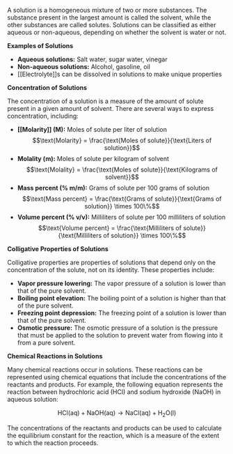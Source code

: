 
A solution is a homogeneous mixture of two or more substances. The substance present in the largest amount is called the solvent, while the other substances are called solutes. Solutions can be classified as either aqueous or non-aqueous, depending on whether the solvent is water or not.

**Examples of Solutions**

* **Aqueous solutions:** Salt water, sugar water, vinegar
* **Non-aqueous solutions:** Alcohol, gasoline, oil
* [[Electrolyte]]s can be dissolved in solutions to make unique properties

**Concentration of Solutions**

The concentration of a solution is a measure of the amount of solute present in a given amount of solvent. There are several ways to express concentration, including:

* **[[Molarity]] (M):** Moles of solute per liter of solution
$$\text{Molarity} = \frac{\text{Moles of solute}}{\text{Liters of solution}}$$
* **Molality (m):** Moles of solute per kilogram of solvent
$$\text{Molality} = \frac{\text{Moles of solute}}{\text{Kilograms of solvent}}$$
* **Mass percent (% m/m):** Grams of solute per 100 grams of solution
$$\text{Mass percent} = \frac{\text{Grams of solute}}{\text{Grams of solution}} \times 100\%$$
* **Volume percent (% v/v):** Milliliters of solute per 100 milliliters of solution
$$\text{Volume percent} = \frac{\text{Milliliters of solute}}{\text{Milliliters of solution}} \times 100\%$$

**Colligative Properties of Solutions**

Colligative properties are properties of solutions that depend only on the concentration of the solute, not on its identity. These properties include:

* **Vapor pressure lowering:** The vapor pressure of a solution is lower than that of the pure solvent.
* **Boiling point elevation:** The boiling point of a solution is higher than that of the pure solvent.
* **Freezing point depression:** The freezing point of a solution is lower than that of the pure solvent.
* **Osmotic pressure:** The osmotic pressure of a solution is the pressure that must be applied to the solution to prevent water from flowing into it from a pure solvent.

**Chemical Reactions in Solutions**

Many chemical reactions occur in solutions. These reactions can be represented using chemical equations that include the concentrations of the reactants and products. For example, the following equation represents the reaction between hydrochloric acid (HCl) and sodium hydroxide (NaOH) in aqueous solution:

$$\text{HCl(aq)} + \text{NaOH(aq)} \rightarrow \text{NaCl(aq)} + \text{H}_2\text{O(l)}$$

The concentrations of the reactants and products can be used to calculate the equilibrium constant for the reaction, which is a measure of the extent to which the reaction proceeds.